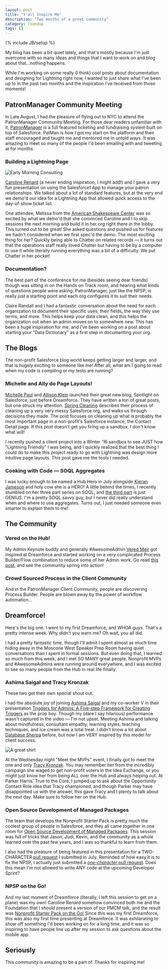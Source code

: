 ```yaml
---
layout: post
title: "Y'all Inspire Me"
description: "Two months of a great community"
category: roundup
tags: []
---
```

{% include JB/setup %}

My blog has been a bit quiet lately, and that's mostly because I'm just overcome with so many ideas and things that I want to work on and blog about that...nothing happens.

While I'm working on some really (I think) cool posts about documentation and designing for Lightning right now, I wanted to just share what I've been up to in the past two months and the inspiration I've received from those moments!

## PatronManager Community Meeting
In Late August, I had the pleasure of flying out to NYC to attend the PatronManager Community Meeting. For those dear readers unfamiliar with it, [PatronManager](http://patrontechnology.com) is a full featured ticketing and fundraising system built on top of Salesforce. PatMan is how I got my start on the platform and their staff encouraged and taught me and mentored me in untold ways. It was amazing to meet so many of the people I'd been emailing with and tweeting at for months.

### Building a Lightning Page

![Early Morning Consulting](https://pbs.twimg.com/media/CNg14VPW8AAxZ_L.jpg "Building the App")

[Caroline Renard](http://twitter.com/cprenard) (a never ending inspiration, I might add!) and I gave a very fun presentation on using the Salesforce1 App to manage your patron relationships. We talked about a lot of standard features, but at the very end we demo'd our idea for a Lightning App that allowed quick access to the day-of-show ticket list. 

One attendee, Melissa from the [American Shakespeare Center](http://www.americanshakespearecenter.com/) was so excited by what we demo'd that she convinced Caroline and I to skip sessions the next morning and build it in her org right there in the lobby. This turned out to be great! She asked questions and pushed us for features we hadn't considered when we first spec'd the demo. The most exciting thing for her? Quickly being able to Chatter on related records &mdash; it turns out that the operations staff really loved Chatter but having to be by a computer to use it while literally running everything was a bit of a difficulty. We put Chatter in her pocket!

### Documentation?
The best part of the conference for me (besides seeing dear friends) though was sitting in on the Hands on Track room, and hearing what kinds of questions people were asking. PatronManager, just like the NPSP, is really just a starting point and each org configures it to suit their needs. 

Claire Randall and I had a fantastic conversation about the need for each organization to document their specific uses, their fields, the way they use terms, and more. This helps keep your data clean, and this helps the organization out when an admin moves on to somewhere new. This has been a huge inspiration for me, and I've been working on a post about starting your "Data Dictionary" as a first step in documenting your org. 

## The Blogs
The non-profit Salesforce blog world keeps getting larger and larger, and that is hugely exciting to someone like me! After all, what am I going to read when my code is compiling or my tests are running?

### Michelle and Ally do Page Layouts!

[Michelle Paul](https://twitter.com/fuzzydinosaur) and [Allison Klein](https://twitter.com/nyalli) launched their great new blog, Spotlight on Salesforce, just before Dreamforce. They have written a ton of great posts, but one struck my attention. [Spring Cleaning](http://www.spotlightonsalesforce.com/blog/2015/8/7/cleaning-up-fields-on-a-contact-record-need-better-title) describes their process of cleaning up a very very messy Salesforce org, and walks us through decisions they made. The post focuses on cleaning up what is probably the most important page in a non-profit's Salesforce instance, the Contact Detail page. If this post doesn't get you firing up a sandbox, I don't know what will!

I recently pushed a client project into a Winter '16 sandbox to see JUST how "Lightning Friendly" I was being, and I quickly realized that the best thing I could do to make this project ready to go with Lightning was design more intuitive page layouts. This post gave me the tools I needed.

### Cooking with Code &mdash; SOQL Aggregates

I was lucky enough to be named a Hub Hero in July alongside [Kieran Jameson](https://twitter.com/kierenjameson) and holy cow she is a HERO! A little behind the times, I recently stumbled on her three part series on SOQL, and [the third part](http://womencodeheroes.com/2015/04/cooking-with-code-a-sweet-intro-to-soql-part-three/) is just GENIUS. I'm a pretty SOQL savvy guy, but I never did really understand when and where to use aggregates. Turns out, I just needed someone even smarter to explain them to me!

## The Community

### Vered on the Hub!

My Admin Keynote buddy and generally #AwesomeAdmin [Vered Meir](https://twitter.com/saltyfem) got inspired at Dreamforce and started working on a very complicated Process Builder/Flow combination to reduce some of her Admin work. Go read [this post](https://powerofus.force.com/0D58000002I4VUT), and see the community spring into action!

### Crowd Sourced Process in the Client Community

And in the PatronManager Client Community, people are discovering Process Builder. People are blown away by the power of workflow automation... 

## Dreamforce!

Here's the big one. I went to my first Dreamforce, and WHOA guys. That's a pretty intense week. Why didn't you warn me? Oh wait, you all did. 

I had a pretty fantastic time, though I'll admit I spent almost as much time hiding away in the Moscone West Speaker Prep Room having quiet conversations than I spent in formal sessions. But even doing that, I learned so much from this week, and I met SO MANY great people. Nonprofit MVPs and #AwesomeAdmins were running around everywhere, and I was excited to see so many people from the Hub in real life finally.

### Ashima Saigal and Tracy Kronzak

These two get their own special shout out. 

I had the absolute joy of joining [Ashima Saigal](http://twitter.com/ghandilover) and my co-worker V in their presentation [Triggers for Admins: A Five-step Framework for Creating Triggers](http://salesforce.vidyard.com/watch/Fj8YhFJhsRvM1RjjwGKC_g) as the prop boy. Though my (dare I say hilarious) performance wasn't captured in the video &mdash; I'm not upset. Meeting Ashima and talking about mindfulness, consultant empathy, learning styles, teaching techniques, and ice cream was a total treat. I didn't know a lot about [Database Sherpa](http://databasesherpa.com/) before, but now I am VERY inspired by this model for client success.

![A great shirt](https://pbs.twimg.com/media/CPJtFMHVAAAG1LG.jpg "my favorite shirt")

At the Wednesday night "Meet the MVPs" event, I finally got to meet the one and only [Tracy Kronzak](https://twitter.com/tracykronzak). You may remember her from the incredibly campaign she waged to get non-profit voters in the Idea Exchange, or you might just know her from being ALL over the Hub and always helping out. At Parker Harris' True to the Core, I jumped up to ask about the Opportunity Contact Role idea that Tracy championed, and though Parker may have disappointed us with the answer, this gave Tracy and I plenty to talk about the next day. Make sure to follow her on the Hub.

### Open Source Development of Managed Packages

The team that develops the Nonprofit Starter Pack is pretty much the coolest group of people in Salesforce, and they all came together in one room for [Open Source Development of Managed Packages](http://salesforce.vidyard.com/watch/Zseynwpk0fl4ENYxya3kPQ). This session was full of tricks that Jason, Judi, Kevin, and the community as a whole learned over the past few years, and I was so thankful to learn from them.

I also had the pleasure of being featured in this presentation for a TWO-CHARACTER [pull request](https://github.com/SalesforceFoundation/Cumulus/pull/1661) I submitted in July. Reminded of how easy it is to fix the NPSP, I actually just submitted a [*one-character* pull request](https://github.com/cdcarter/Cumulus/commit/be31cc4ee4e4a2681c330b8d9582e9babdde7eef). Does this mean I'm not allowed to write ANY code at the upcoming Developer Sprint?

### NPSP on the Go!

And my last moment of Dreamforce (literally, I left this session to get on a plane) was my own! Caroline Renard somehow convinced both me and the Foundation that I should present a version of our PMCM talk, and the result was [Nonprofit Starter Pack on the Go!](https://success.salesforce.com/Ev_Sessions?eventId=a1Q30000000DHQlEAO#/session/a2q30000001CIf7AAG) Since this was my first Dreamforce, this was also my first time presenting at Dreamforce. It was exhilarating to show off something I'd been working on for a long time, and it was so inspiring to have people line up after my session to ask questions about the mobile app.

## Seriously

This community is amazing to be a part of. Thanks for inspiring me!
